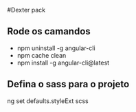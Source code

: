 #Dexter pack

## Rode os camandos

- npm uninstall -g angular-cli
- npm cache clean
- npm install -g angular-cli@latest


## Defina o sass para o projeto

ng set defaults.styleExt scss
